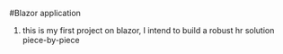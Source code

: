 ﻿#Blazor application

1) this is my first project on blazor, I intend to build a robust hr solution piece-by-piece